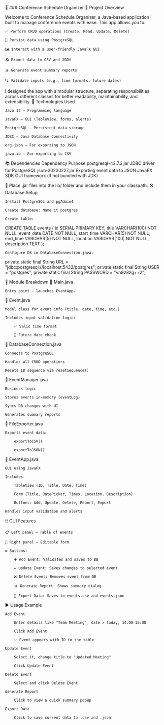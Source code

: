 📅 ### Conference Schedule Organizer
📌 Project Overview

Welcome to Conference Schedule Organizer, a Java-based application I built to manage conference events with ease. This app allows you to:

    ✅ Perform CRUD operations (Create, Read, Update, Delete)

    💾 Persist data using PostgreSQL

    🖼️ Interact with a user-friendly JavaFX GUI

    📤 Export data to CSV and JSON

    📊 Generate event summary reports

    🔍 Validate inputs (e.g., time formats, future dates)

I designed the app with a modular structure, separating responsibilities across different classes for better readability, maintainability, and extensibility.
🔧 Technologies Used

    Java 17 – Programming language

    JavaFX – GUI (TableView, forms, alerts)

    PostgreSQL – Persistent data storage

    JDBC – Java Database Connectivity

    org.json – For exporting to JSON

    java.io – For exporting to CSV

📚 Dependencies
Dependency	Purpose
postgresql-42.7.3.jar	JDBC driver for PostgreSQL
json-20230227.jar	Exporting event data to JSON
JavaFX SDK	GUI framework (if not bundled with JDK)

📁 Place .jar files into the lib/ folder and include them in your classpath.
🛠️ Database Setup

    Install PostgreSQL and pgAdmin4

    Create database: Name it postgres

    Create table:

CREATE TABLE events (
id SERIAL PRIMARY KEY,
title VARCHAR(100) NOT NULL,
event_date DATE NOT NULL,
start_time VARCHAR(5) NOT NULL,
end_time VARCHAR(5) NOT NULL,
location VARCHAR(100) NOT NULL,
description TEXT
);

    Configure DB in DatabaseConnection.java:

private static final String URL = "jdbc:postgresql://localhost:5432/postgres";
private static final String USER = "postgres";
private static final String PASSWORD = "vn9282g++2";

🧩 Module Breakdown
🔹 Main.java

    Entry point – launches EventApp.

🔹 Event.java

    Model class for event info (title, date, time, etc.)

    Includes input validation logic:

        ✅ Valid time format

        📅 Future date check

🔹 DatabaseConnection.java

    Connects to PostgreSQL

    Handles all CRUD operations

    Resets ID sequence via resetSequence()

🔹 EventManager.java

    Business logic

    Stores events in-memory (eventLog)

    Syncs DB changes with UI

    Generates summary reports

🔹 FileExporter.java

    Exports event data:

        exportToCSV()

        exportToJSON()

🔹 EventApp.java

    GUI using JavaFX

    Includes:

        TableView (ID, Title, Date, Time)

        Form (Title, DatePicker, Times, Location, Description)

        Buttons: Add, Update, Delete, Report, Export

    Handles input validation and alerts

🖱️ GUI Features

    📋 Left panel – Table of events

    📝 Right panel – Editable form

    ⚙️ Buttons:

        ➕ Add Event: Validates and saves to DB

        ✏️ Update Event: Saves changes to selected event

        ❌ Delete Event: Removes event from DB

        📊 Generate Report: Shows summary dialog

        📁 Export Data: Saves to events.csv and events.json

▶️ Usage Example

    Add Event

        Enter details like "Team Meeting", date > today, 14:00-15:00

        Click Add Event

        ✅ Event appears with ID in the table

    Update Event

        Select it, change title to "Updated Meeting"

        Click Update Event

    Delete Event

        Select and click Delete Event

    Generate Report

        Click to view a quick summary popup

    Export Data

        Click to save current data to .csv and .json
